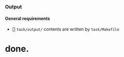 ### Output

#### General requirements
- [] `task/output/` contents are written by `task/Makefile`

# done.
